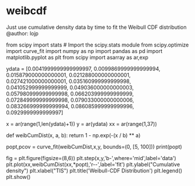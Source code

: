 # weibcdf
Just use cumulative density data by time to fit the Weibull CDF distribution 
@author: lojp


from scipy import stats # Import the scipy.stats module
from scipy.optimize import curve_fit
import numpy as np
import pandas as pd
import matplotlib.pyplot as plt
from scipy import asarray as ar,exp

ydata = [0.0041999999999999997, 0.0099869999999999994, 0.015879000000000001, 
    0.021288000000000001, 0.027421000000000001, 0.035160999999999998, 
    0.041052999999999999, 0.049036000000000003, 0.057980999999999998, 
    0.066203999999999999, 0.072849999999999998, 0.079033000000000006, 
    0.083266999999999994, 0.086085999999999996, 0.0929999999999997]

x = ar(range(1,len(ydata)+1))
y = ar(ydata)
xx = ar(range(1,37))

def weibCumDist(x, a, b):
    return 1 - np.exp(-(x / b) ** a)

popt,pcov = curve_fit(weibCumDist,x,y, bounds=(0, [5, 100]))
print(popt)

fig = plt.figure(figsize=(8,6))
plt.step(x,y,'b-',where='mid',label='data')
plt.plot(xx,weibCumDist(xx,*popt),'r--',label='fit')
plt.ylabel("Cumulative density")
plt.xlabel("TIS")
plt.title('Weibull-CDF Distribution')
plt.legend()
plt.show()
